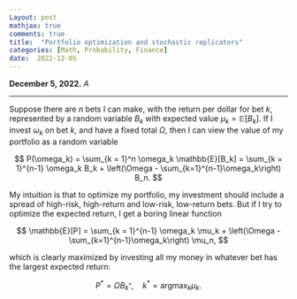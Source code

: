 ```yaml
---
Layout: post
mathjax: true
comments: true
title:  "Portfolio optimization and stochastic replicators"
categories: [Math, Probability, Finance]
date:  2022-12-05
---
```


**December 5, 2022.** *A*

---

Suppose there are $n$ bets I can make, with the return per dollar for
bet $k$, represented by a random variable $B_k$
with expected value $\mu_k = \mathbb{E}[B_k]$.
If I invest $\omega_k$ on bet
$k$, and have a fixed total $\Omega$, then I can view the value of my
portfolio as a random variable

$$
P(\omega_k) = \sum_{k = 1}^n \omega_k \mathbb{E}[B_k] = \sum_{k =
1}^{n-1} \omega_k B_k + \left(\Omega - \sum_{k=1}^{n-1}\omega_k\right) B_n.
$$

My intuition is that to optimize my portfolio, my investment should
include a spread of high-risk, high-return and low-risk, low-return bets.
But if I try to optimize the expected return, I get a boring linear function

$$
\mathbb{E}[P] = \sum_{k =
1}^{n-1} \omega_k \mu_k + \left(\Omega - \sum_{k=1}^{n-1}\omega_k\right) \mu_n,
$$

which is clearly maximized by investing all my money in whatever bet
has the largest expected return:

$$
P^* = \Omega B_{k^*}, \quad k^* = \text{argmax}_k \mu_k.
$$
